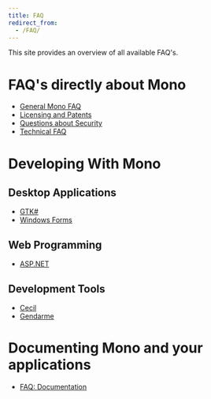 ```yaml
---
title: FAQ
redirect_from:
  - /FAQ/
---
```


This site provides an overview of all available FAQ's.

FAQ's directly about Mono
=========================

-   [General Mono FAQ](/docs/faq/)
-   [Licensing and Patents](/docs/faq/licensing/)
-   [Questions about Security](/docs/faq/security/)
-   [Technical FAQ](/docs/faq/technical/)

Developing With Mono
====================

Desktop Applications
--------------------

-   [GTK\#](/docs/faq/gtk/)
-   [Windows Forms](/docs/faq/winforms/)

Web Programming
---------------

-   [ASP.NET](/docs/faq/aspnet/)

Development Tools
-----------------

-   [Cecil](/docs/tools+libraries/libraries/Mono.Cecil/faq/)
-   [Gendarme](/docs/tools+libraries/tools/gendarme/faq/)

Documenting Mono and your applications
======================================

-   [FAQ: Documentation](/docs/faq/documentation/)


